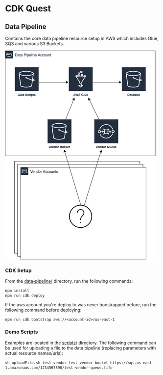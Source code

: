 # CDK Quest

## Data Pipeline

Contains the core data pipeline resource setup in AWS which includes Glue, SQS and various S3 Buckets.

![Architecture](docs/ARCH.png)

### CDK Setup
From the [data-pipeline/](data-pipeline/) directory, run the following commands:
```
npm install
npm run cdk deploy
```

If the aws account you're deploy to was never boostrapped before, run the following command before deploying:
```
npm run cdk bootstrap aws://<account-id>/us-east-1
```

### Demo Scripts
Examples are located in the [scripts/](scripts/) directory. The following command can be used for uploading a file to the data pipeline (replacing parameters with actual resource names/urls):
```
sh uploadFile.sh test-vendor test-vendor-bucket https://sqs.us-east-1.amazonaws.com/1234567890/test-vendor-queue.fifo
```